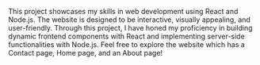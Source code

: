 This project showcases my skills in web development using React and Node.js. The website is designed to be interactive, visually appealing, and user-friendly. Through this project, I have honed my proficiency in building dynamic frontend components with React and implementing server-side functionalities with Node.js. Feel free to explore the website which has a Contact page, Home page, and an About page!